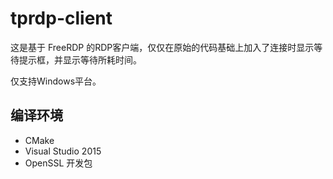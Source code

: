 # tprdp-client

这是基于 FreeRDP 的RDP客户端，仅仅在原始的代码基础上加入了连接时显示等待提示框，并显示等待所耗时间。

仅支持Windows平台。

## 编译环境

- CMake
- Visual Studio 2015
- OpenSSL 开发包

